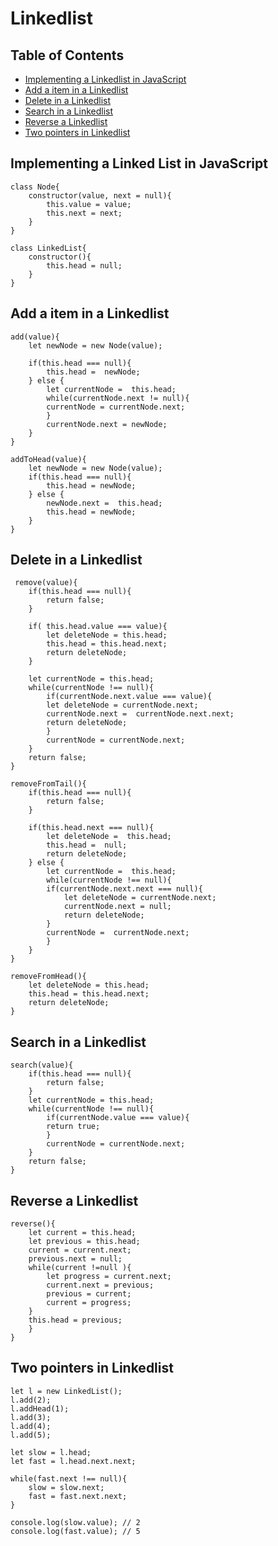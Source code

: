 # Linkedlist

## Table of Contents

- [Implementing a Linkedlist in JavaScript](#implementing-a-linkedlist-in-javascript)
- [Add a item in a Linkedlist](#add-a-item-in-a-linkedlist)
- [Delete in a Linkedlist](#delete-in-a-linkedlist)
- [Search in a Linkedlist](#search-in-a-linkedlist)
- [Reverse a Linkedlist](#reverse-a-linkedlist)
- [Two pointers in Linkedlist](#two-pointers-in-linkedlist)

## Implementing a Linked List in JavaScript

```
class Node{
    constructor(value, next = null){
        this.value = value;
        this.next = next;
    }
}
```

```
class LinkedList{
    constructor(){
        this.head = null;
    }
}
```

## Add a item in a Linkedlist

```
add(value){
    let newNode = new Node(value);

    if(this.head === null){
        this.head =  newNode;
    } else {
        let currentNode =  this.head;
        while(currentNode.next != null){
        currentNode = currentNode.next;
        }
        currentNode.next = newNode;
    }
}
```

```
addToHead(value){
    let newNode = new Node(value);
    if(this.head === null){
        this.head = newNode;
    } else {
        newNode.next =  this.head;
        this.head = newNode;
    }
}
```

## Delete in a Linkedlist

```
 remove(value){
    if(this.head === null){
        return false;
    }

    if( this.head.value === value){
        let deleteNode = this.head;
        this.head = this.head.next;
        return deleteNode;
    }

    let currentNode = this.head;
    while(currentNode !== null){
        if(currentNode.next.value === value){
        let deleteNode = currentNode.next;
        currentNode.next =  currentNode.next.next;
        return deleteNode;
        }
        currentNode = currentNode.next;
    }
    return false;
}
```

```
removeFromTail(){
    if(this.head === null){
        return false;
    }

    if(this.head.next === null){
        let deleteNode =  this.head;
        this.head =  null;
        return deleteNode;
    } else {
        let currentNode =  this.head;
        while(currentNode !== null){
        if(currentNode.next.next === null){
            let deleteNode = currentNode.next;
            currentNode.next = null;
            return deleteNode;
        }
        currentNode =  currentNode.next;
        }
    }
}
```

```
removeFromHead(){
    let deleteNode = this.head;
    this.head = this.head.next;
    return deleteNode;
}
```

## Search in a Linkedlist

```
search(value){
    if(this.head === null){
        return false;
    }
    let currentNode = this.head;
    while(currentNode !== null){
        if(currentNode.value === value){
        return true;
        }
        currentNode = currentNode.next;
    }
    return false;
}
```

## Reverse a Linkedlist

```
reverse(){
    let current = this.head;
    let previous = this.head;
    current = current.next;
    previous.next = null;
    while(current !=null ){
        let progress = current.next;
        current.next = previous;
        previous = current;
        current = progress;
    }
    this.head = previous;
    }
}
```

## Two pointers in Linkedlist

```
let l = new LinkedList();
l.add(2);
l.addHead(1);
l.add(3);
l.add(4);
l.add(5);

let slow = l.head;
let fast = l.head.next.next;

while(fast.next !== null){
	slow = slow.next;
    fast = fast.next.next;
}

console.log(slow.value); // 2
console.log(fast.value); // 5
```
